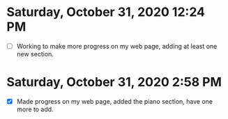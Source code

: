 # Saturday, October 31, 2020 12:24 PM
- [ ] Working to make more progress on my web page, adding at least one new section. 


# Saturday, October 31, 2020 2:58 PM
- [x] Made progress on my web page, added the piano section, have one more to add. 
